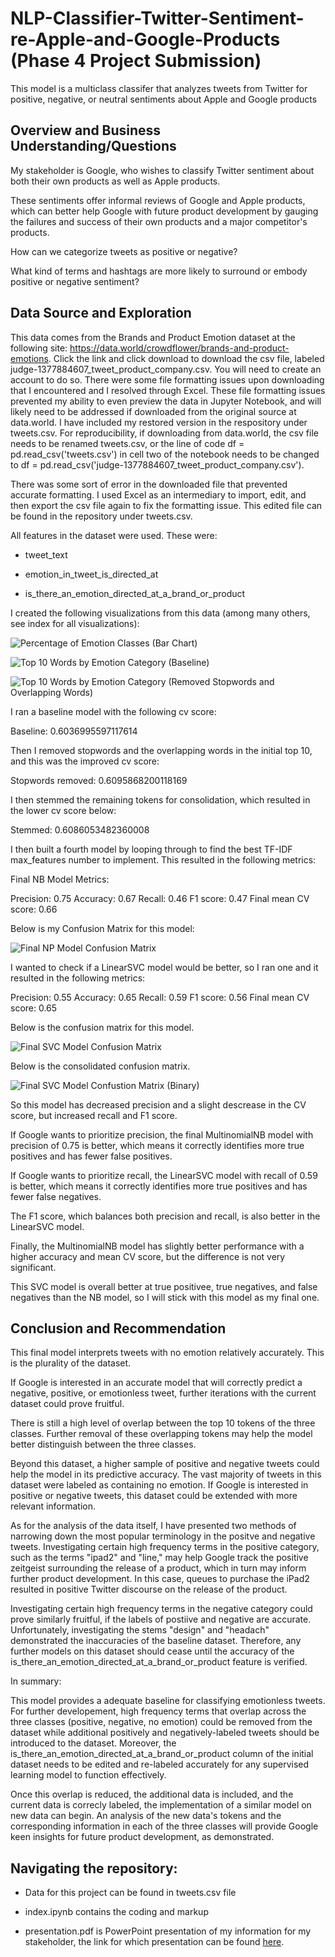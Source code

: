 # NLP-Classifier-Twitter-Sentiment-re-Apple-and-Google-Products (Phase 4 Project Submission)
This model is a multiclass classifer that analyzes tweets from Twitter for positive, negative, or neutral sentiments about Apple and Google products

## Overview and Business Understanding/Questions

My stakeholder is Google, who wishes to classify Twitter sentiment about both their own products as well as Apple products.

These sentiments offer informal reviews of Google and Apple products, which can better help Google with future product development by gauging the failures and success of their own products and a major competitor's products.

How can we categorize tweets as positive or negative?

What kind of terms and hashtags are more likely to surround or embody positive or negative sentiment?

## Data Source and Exploration

This data comes from the Brands and Product Emotion dataset at the following site: https://data.world/crowdflower/brands-and-product-emotions. Click the link and click download to download the csv file, labeled judge-1377884607_tweet_product_company.csv.  You will need to create an account to do so.  There were some file formatting issues upon downloading that I encountered and I resolved through Excel. These file formatting issues prevented my ability to even preview the data in Jupyter Notebook, and will likely need to be addressed if downloaded from the original source at data.world.  I have included my restored version in the respository under tweets.csv.  For reproducibility, if downloading from data.world, the csv file needs to be renamed tweets.csv, or the line of code df = pd.read_csv('tweets.csv') in cell 
two of the notebook needs to be changed to df = pd.read_csv('judge-1377884607_tweet_product_company.csv').

There was some sort of error in the downloaded file that prevented accurate formatting. I used Excel as an intermediary to import, edit, and then export the csv file again to fix the formatting issue.  This edited file can be found in the repository under tweets.csv.

All features in the dataset were used. These were:

* tweet_text

* emotion_in_tweet_is_directed_at

* is_there_an_emotion_directed_at_a_brand_or_product


I created the following visualizations from this data (among many others, see index for all visualizations):

![Percentage of Emotion Classes (Bar Chart)](https://github.com/clarkkon/NLP-Classifier-Twitter-Sentiment-re-Apple-and-Google-Products/assets/98120389/a662063c-85f8-4d15-9726-f964f515abaa)

![Top 10 Words by Emotion Category (Baseline)](https://github.com/clarkkon/NLP-Classifier-Twitter-Sentiment-re-Apple-and-Google-Products/assets/98120389/fec1e499-91b0-467d-b848-833921290feb)

![Top 10 Words by Emotion Category (Removed Stopwords and Overlapping Words)](https://github.com/clarkkon/NLP-Classifier-Twitter-Sentiment-re-Apple-and-Google-Products/assets/98120389/8e3590df-00af-456a-b969-620c9048a652)


I ran a baseline model with the following cv score:

Baseline:          0.6036995597117614

Then I removed stopwords and the overlapping words in the initial top 10, and this was the improved cv score:

Stopwords removed: 0.6095868200118169

I then stemmed the remaining tokens for consolidation, which resulted in the lower cv score below:

Stemmed:           0.6086053482360008

I then built a fourth model by looping through to find the best TF-IDF max_features number to implement. This resulted in the following metrics:

Final NB Model Metrics:

Precision: 0.75
Accuracy: 0.67
Recall: 0.46
F1 score: 0.47
Final mean CV score: 0.66

Below is my Confusion Matrix for this model:

![Final NP Model Confusion Matrix](https://github.com/clarkkon/NLP-Classifier-Twitter-Sentiment-re-Apple-and-Google-Products/assets/98120389/99ce159b-aed5-4165-a02a-800856bfc588)

I wanted to check if a LinearSVC model would be better, so I ran one and it resulted in the following metrics:

Precision: 0.55
Accuracy: 0.65
Recall: 0.59
F1 score: 0.56
Final mean CV score: 0.65

Below is the confusion matrix for this model.

![Final SVC Model Confusion Matrix](https://github.com/clarkkon/NLP-Classifier-Twitter-Sentiment-re-Apple-and-Google-Products/assets/98120389/c07697b6-46f8-4a4e-a284-682ed87b2fcc)

Below is the consolidated confusion matrix.

![Final SVC Model Confustion Matrix (Binary)](https://github.com/clarkkon/NLP-Classifier-Twitter-Sentiment-re-Apple-and-Google-Products/assets/98120389/cdcd1e74-0f86-4a9e-8bcf-73ac10e46bad)


So this model has decreased precision and a slight descrease in the CV score, but increased recall and F1 score.

If Google wants to prioritize precision, the final MultinomialNB model with precision of 0.75 is better, which means it correctly identifies more true positives and has fewer false positives.

If Google wants to prioritize recall, the LinearSVC model with recall of 0.59 is better, which means it correctly identifies more true positives and has fewer false negatives.

The F1 score, which balances both precision and recall, is also better in the LinearSVC model.

Finally, the MultinomialNB model has slightly better performance with a higher accuracy and mean CV score, but the difference is not very significant.

This SVC model is overall better at true positivee, true negatives, and false negatives than the NB model, so I will stick with this model as my final one.

## Conclusion and Recommendation

This final model interprets tweets with no emotion relatively accurately. This is the plurality of the dataset.

If Google is interested in an accurate model that will correctly predict a negative, positive, or emotionless tweet, further iterations with the current dataset could prove fruitful.

There is still a high level of overlap between the top 10 tokens of the three classes. Further removal of these overlapping tokens may help the model better distinguish between the three classes.

Beyond this dataset, a higher sample of positive and negative tweets could help the model in its predictive accuracy. The vast majority of tweets in this dataset were labeled as containing no emotion. If Google is interested in positive or negative tweets, this dataset could be extended with more relevant information.

As for the analysis of the data itself, I have presented two methods of narrowing down the most popular terminology in the positve and negative tweets. Investigating certain high frequency terms in the positive category, such as the terms "ipad2" and "line," may help Google track the positive zeitgeist surrounding the release of a product, which in turn may inform further product development. In this case, queues to purchase the iPad2 resulted in positive Twitter discourse on the release of the product.

Investigating certain high frequency terms in the negative category could prove similarly fruitful, if the labels of postiive and negative are accurate. Unfortunately, investigating the stems "design" and "headach" demonstrated the inaccuracies of the baseline dataset. Therefore, any further models on this dataset should cease until the accuracy of the is_there_an_emotion_directed_at_a_brand_or_product feature is verified.

In summary:

This model provides a adequate baseline for classifying emotionless tweets. For further developement, high frequency terms that overlap across the three classes (positive, negative, no emotion) could be removed from the dataset while additional positively and negatively-labeled tweets should be introduced to the dataset. Moreover, the is_there_an_emotion_directed_at_a_brand_or_product column of the initial dataset needs to be edited and re-labeled accurately for any supervised learning model to function effectively.

Once this overlap is reduced, the additional data is included, and the current data is correcly labeled, the implementation of a similar model on new data can begin. An analysis of the new data's tokens and the corresponding information in each of the three classes will provide Google keen insights for future product development, as demonstrated.


## Navigating the repository:

* Data for this project can be found in tweets.csv file

* index.ipynb contains the coding and markup

* presentation.pdf is PowerPoint presentation of my information for my stakeholder, the link for which presentation can be found [here](https://docs.google.com/presentation/d/15KsIdJu3rUmOUEKDzB5KJ9al8OXQuNwXh6s1NRW_AaA/edit?usp=sharing).
